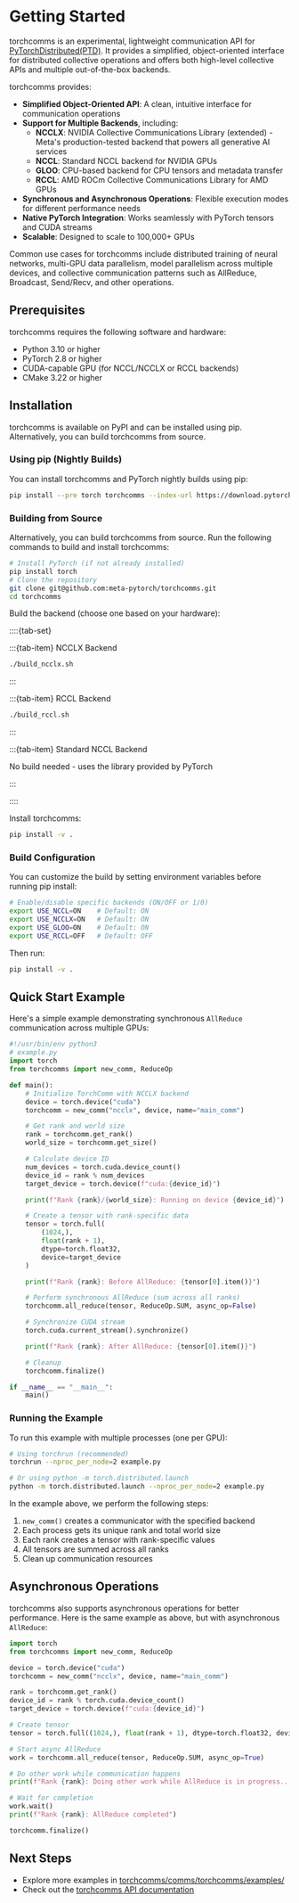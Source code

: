 # Getting Started

torchcomms is an experimental, lightweight communication API for
[PyTorchDistributed(PTD)](https://docs.pytorch.org/docs/stable/distributed.html).
It provides a simplified, object-oriented interface
for distributed collective operations and offers both high-level
collective APIs and multiple out-of-the-box backends.

torchcomms provides:

- **Simplified Object-Oriented API**: A clean, intuitive interface for communication operations
- **Support for Multiple Backends**, including:
  - **NCCLX**: NVIDIA Collective Communications Library (extended) - Meta's production-tested backend that powers all generative AI services
  - **NCCL**: Standard NCCL backend for NVIDIA GPUs
  - **GLOO**: CPU-based backend for CPU tensors and metadata transfer
  - **RCCL**: AMD ROCm Collective Communications Library for AMD GPUs
- **Synchronous and Asynchronous Operations**: Flexible execution modes for different performance needs
- **Native PyTorch Integration**: Works seamlessly with PyTorch tensors and CUDA streams
- **Scalable**: Designed to scale to 100,000+ GPUs

Common use cases for torchcomms include distributed training of neural networks,
multi-GPU data parallelism, model parallelism across multiple devices,
and collective communication patterns such as AllReduce, Broadcast,
Send/Recv, and other operations.

## Prerequisites

torchcomms requires the following software and hardware:

- Python 3.10 or higher
- PyTorch 2.8 or higher
- CUDA-capable GPU (for NCCL/NCCLX or RCCL backends)
- CMake 3.22 or higher

## Installation

torchcomms is available on PyPI and can be installed using pip. Alternatively,
you can build torchcomms from source.

### Using pip (Nightly Builds)

You can install torchcomms and PyTorch nightly builds using pip:

```bash
pip install --pre torch torchcomms --index-url https://download.pytorch.org/whl/nightly/cu128
```

### Building from Source

Alternatively, you can build torchcomms from source.
Run the following commands to build and install torchcomms:

```bash
# Install PyTorch (if not already installed)
pip install torch
# Clone the repository
git clone git@github.com:meta-pytorch/torchcomms.git
cd torchcomms
```

Build the backend (choose one based on your hardware):

::::{tab-set}

:::{tab-item} NCCLX Backend

```bash
./build_ncclx.sh
```

:::

:::{tab-item} RCCL Backend

```bash
./build_rccl.sh
```

:::

:::{tab-item} Standard NCCL Backend

No build needed - uses the library provided by PyTorch

:::

::::

Install torchcomms:

```bash
pip install -v .
```

### Build Configuration

You can customize the build by setting environment variables before running pip install:

```bash
# Enable/disable specific backends (ON/OFF or 1/0)
export USE_NCCL=ON    # Default: ON
export USE_NCCLX=ON   # Default: ON
export USE_GLOO=ON    # Default: ON
export USE_RCCL=OFF   # Default: OFF
```

Then run:

```bash
pip install -v .
```

## Quick Start Example

Here's a simple example demonstrating synchronous `AllReduce` communication across multiple GPUs:

```python
#!/usr/bin/env python3
# example.py
import torch
from torchcomms import new_comm, ReduceOp

def main():
    # Initialize TorchComm with NCCLX backend
    device = torch.device("cuda")
    torchcomm = new_comm("ncclx", device, name="main_comm")

    # Get rank and world size
    rank = torchcomm.get_rank()
    world_size = torchcomm.get_size()

    # Calculate device ID
    num_devices = torch.cuda.device_count()
    device_id = rank % num_devices
    target_device = torch.device(f"cuda:{device_id}")

    print(f"Rank {rank}/{world_size}: Running on device {device_id}")

    # Create a tensor with rank-specific data
    tensor = torch.full(
        (1024,),
        float(rank + 1),
        dtype=torch.float32,
        device=target_device
    )

    print(f"Rank {rank}: Before AllReduce: {tensor[0].item()}")

    # Perform synchronous AllReduce (sum across all ranks)
    torchcomm.all_reduce(tensor, ReduceOp.SUM, async_op=False)

    # Synchronize CUDA stream
    torch.cuda.current_stream().synchronize()

    print(f"Rank {rank}: After AllReduce: {tensor[0].item()}")

    # Cleanup
    torchcomm.finalize()

if __name__ == "__main__":
    main()
```

### Running the Example

To run this example with multiple processes (one per GPU):

```bash
# Using torchrun (recommended)
torchrun --nproc_per_node=2 example.py

# Or using python -m torch.distributed.launch
python -m torch.distributed.launch --nproc_per_node=2 example.py
```

In the example above, we perform the following steps:

1. `new_comm()` creates a communicator with the specified backend
2. Each process gets its unique rank and total world size
3. Each rank creates a tensor with rank-specific values
4. All tensors are summed across all ranks
5. Clean up communication resources

## Asynchronous Operations

torchcomms also supports asynchronous operations for better performance.
Here is the same example as above, but with asynchronous `AllReduce`:

```python
import torch
from torchcomms import new_comm, ReduceOp

device = torch.device("cuda")
torchcomm = new_comm("ncclx", device, name="main_comm")

rank = torchcomm.get_rank()
device_id = rank % torch.cuda.device_count()
target_device = torch.device(f"cuda:{device_id}")

# Create tensor
tensor = torch.full((1024,), float(rank + 1), dtype=torch.float32, device=target_device)

# Start async AllReduce
work = torchcomm.all_reduce(tensor, ReduceOp.SUM, async_op=True)

# Do other work while communication happens
print(f"Rank {rank}: Doing other work while AllReduce is in progress...")

# Wait for completion
work.wait()
print(f"Rank {rank}: AllReduce completed")

torchcomm.finalize()
```

## Next Steps

* Explore more examples in [torchcomms/comms/torchcomms/examples/](https://github.com/meta-pytorch/torchcomms/tree/main/comms/torchcomms/examples)
* Check out the [torchcomms API documentation](api)
